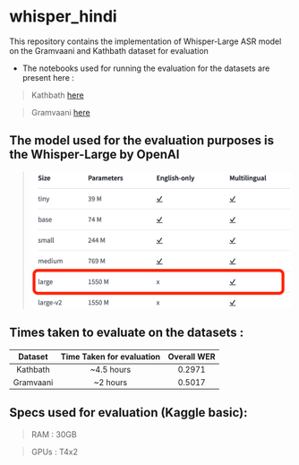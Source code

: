 # whisper_hindi

This repository contains the implementation of Whisper-Large ASR model on the Gramvaani and Kathbath dataset for evaluation

- The notebooks used for running the evaluation for the datasets are present here :

> Kathbath [here](https://github.com/nerdlab53/whisper_hindi/tree/main/Kathbath%20Hindi%20Eval)

> Gramvaani [here](https://github.com/nerdlab53/whisper_hindi/tree/main/Graamvani%20Hindi%20Eval)


## The model used for the evaluation purposes is the Whisper-Large by OpenAI
> ![whisper-large](assets/whisper-large.png)


## Times taken to evaluate on the datasets : 

| Dataset        | Time Taken for evaluation           | Overall WER |
|:--------------:|:-----------------------------------:|:-----------:| 
| Kathbath       | ~4.5 hours                          |0.2971       |
| Gramvaani      | ~2 hours                            |0.5017       | 

## Specs used for evaluation (Kaggle basic): 

> RAM : 30GB

> GPUs : T4x2
